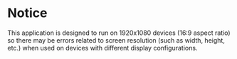 # Notice
This application is designed to run on 1920x1080 devices (16:9 aspect ratio) so there may be errors related to screen resolution (such as width, height, etc.) when used on devices with different display configurations.
